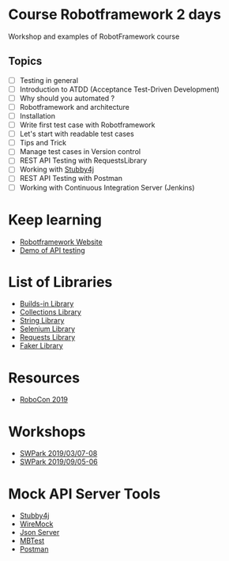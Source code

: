 # Course Robotframework 2 days
Workshop and examples of RobotFramework course

## Topics

* [ ] Testing in general
* [ ] Introduction to ATDD (Acceptance Test-Driven Development)
* [ ] Why should you automated ?
* [ ] Robotframework and architecture
* [ ] Installation
* [ ] Write first test case with Robotframework
* [ ] Let's start with readable test cases
* [ ] Tips and Trick
* [ ] Manage test cases in Version control
* [ ] REST API Testing with RequestsLibrary
* [ ] Working with [Stubby4j](https://github.com/azagniotov/stubby4j)
* [ ] REST API Testing with Postman
* [ ] Working with Continuous Integration Server (Jenkins)

# Keep learning
* [Robotframework Website](http://robotframework.org/)
* [Demo of API testing](https://github.com/up1/go-restful-api)

# List of Libraries
* [Builds-in Library](http://robotframework.org/robotframework/latest/libraries/BuiltIn.html)
* [Collections Library](http://robotframework.org/robotframework/latest/libraries/Collections.html)
* [String Library](http://robotframework.org/robotframework/latest/libraries/String.html)
* [Selenium Library](http://robotframework.org/SeleniumLibrary/SeleniumLibrary.html)
* [Requests Library](https://github.com/bulkan/robotframework-requests)
* [Faker Library](https://pypi.org/project/robotframework-faker/)

# Resources
* [RoboCon 2019](https://www.youtube.com/playlist?list=PLSK6YK5OGX1D-QpVap5C7NlfurQ1dsGbt)

# Workshops
* [SWPark 2019/03/07-08](https://github.com/up1/workshop-robotframework-20190308)
* [SWPark 2019/09/05-06](https://github.com/up1/workshop-robotframework-20190905)

# Mock API Server Tools
* [Stubby4j](https://github.com/azagniotov/stubby4j)
* [WireMock](http://wiremock.org/)
* [Json Server](https://github.com/typicode/json-server)
* [MBTest](http://www.mbtest.org/)
* [Postman](https://www.getpostman.com/)
